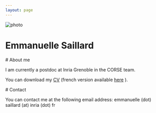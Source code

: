 ```yaml
---
layout: page
---
```


<div class="page-header row">
<div class="col-sm-2 prof-picture"><img src="{{site.baseurl}}/resources/moi.jpg" title="photo"/></div>
<div class="col-sm-10"><h1>Emmanuelle Saillard</h1></div>
</div>



<div class="well" markdown="1">
# About me

<p>
I am currently a postdoc at Inria Grenoble in the CORSE team.
</p>

<p>
You can download my <a href="{{site.baseurl}}/resources/cv_eng.pdf" target="_blank">CV</a> (french version available <a href="{{site.baseurl}}/resources/cv_french.pdf" target="_blank">here</a> ).
</p>

</div>



<div class="well" markdown="1">
# Contact

You can contact me at the following email address: emmanuelle (dot) saillard (at) inria (dot) fr

</div>
